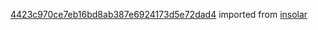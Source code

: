 [4423c970ce7eb16bd8ab387e6924173d5e72dad4](https://github.com/insolar/insolar/commit/4423c970ce7eb16bd8ab387e6924173d5e72dad4) imported from [insolar](https://github.com/insolar/insolar)
